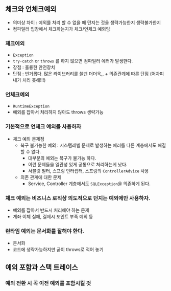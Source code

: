 ## 체크와 언체크예외
- 의미상 차이 : 예외를 처리 할 수 없을 때 던지는 것을 생략가능한지 생략불가한지
- 컴파일러 입장에서 체크하는지가 체크/언체크 예외임

### 체크예외
- `Exception`
- `try-catch` or `throws` 를 하지 않으면 컴파일러 에러가 발생한다.
- 장점 : 훌륭한 안전장치
- 단점 : 번거롭다. 많은 라이브러리를 쓸땐 더더욱,, + 의존관계에 따른 단점 (어차피 내가 처리 못해!!!)

### 언체크예외
- `RuntimeException`
- 예외를 잡아서 처리하지 않아도 throws 생략가능

### 기본적으로 언체크 예외를 사용하자
- 체크 예외 문제점
  - 복구 불가능한 예외 : 시스템레벨 문제로 발생하는 에러를 다른 계층에서도 해결할 수 없다.
    - 대부분의 예외는 복구가 불가능 하다.
    - 이런 문제들을 일관성 있게 공통으로 처리하는게 낫다.
    - 서블릿 필터, 스프링 인터셉터, 스프링의 `ControllerAdvice` 사용 
  - 의존 관계에 대한 문제
    - Service, Controller 계층에서도 `SQLException`을 의존하게 된다.  
    
### 체크 예외는 비즈니스 로직상 의도적으로 던지는 예외에만 사용하자.
- 예외를 잡아서 반드시 처리해야 하는 문제
- 계좌 이체 실패, 결제시 포인트 부족 예외 등 

### 런타임 예외는 문서화를 잘해야 한다.
- 문서화
- 코드에 생략가능하지만 굳이 throws로 적어 놓기

## 예외 포함과 스택 트레이스
### 예외 전환 시 꼭 이전 예외를 포함시킬 것 
